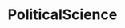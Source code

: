 ---
title: PoliticalScience
crosslinks:
- autotldr
- communism101
- IRstudies
- Finland
- Anarchy101
- theoryofpropaganda
- First_Online_Country
---